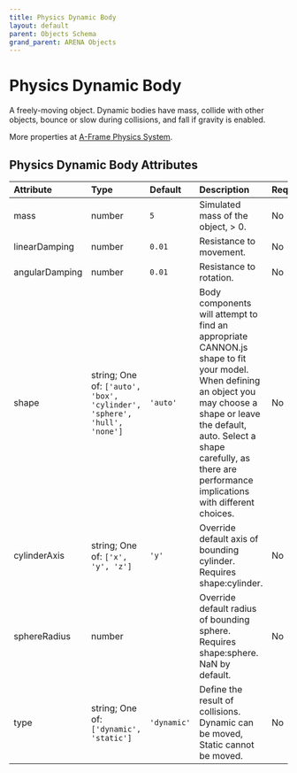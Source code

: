 ```yaml
---
title: Physics Dynamic Body
layout: default
parent: Objects Schema
grand_parent: ARENA Objects
---
```


<!--CAUTION: This file is autogenerated from https://github.com/arenaxr/arena-schemas. Changes made here may be overwritten.-->


Physics Dynamic Body
====================


A freely-moving object. Dynamic bodies have mass, collide with other objects, bounce or slow during collisions, and fall if gravity is enabled.

More properties at <a href='https://github.com/c-frame/aframe-physics-system/blob/master/CannonDriver.md'>A-Frame Physics System</a>.

Physics Dynamic Body Attributes
--------------------------------

|Attribute|Type|Default|Description|Required|
| :--- | :--- | :--- | :--- | :--- |
|mass|number|```5```|Simulated mass of the object, > 0.|No|
|linearDamping|number|```0.01```|Resistance to movement.|No|
|angularDamping|number|```0.01```|Resistance to rotation.|No|
|shape|string; One of: ```['auto', 'box', 'cylinder', 'sphere', 'hull', 'none']```|```'auto'```|Body components will attempt to find an appropriate CANNON.js shape to fit your model. When defining an object you may choose a shape or leave the default, auto. Select a shape carefully, as there are performance implications with different choices.|No|
|cylinderAxis|string; One of: ```['x', 'y', 'z']```|```'y'```|Override default axis of bounding cylinder. Requires shape:cylinder.|No|
|sphereRadius|number||Override default radius of bounding sphere. Requires shape:sphere. NaN by default.|No|
|type|string; One of: ```['dynamic', 'static']```|```'dynamic'```|Define the result of collisions. Dynamic can be moved, Static cannot be moved.|No|

